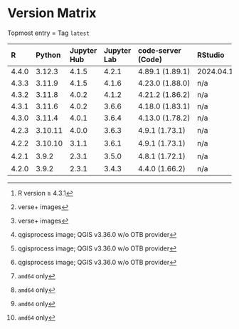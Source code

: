 # Version Matrix

Topmost entry = Tag `latest`

| R     | Python  | Jupyter Hub | Jupyter Lab | code‑server (Code) | RStudio       | Git    | Git LFS | Pandoc | CRAN[^1]/CTAN[^2] date | Quarto[^2]  | QGIS[^3] | SAGA[^3] | OTB[^3][^4] | Linux distro |
|:------|:--------|:------------|:------------|:-------------------|:--------------|:-------|:--------|:-------|:-----------------------|:------------|:---------|:---------|:------------|:-------------|
| 4.4.0 | 3.12.3  | 4.1.5       | 4.2.1       | 4.89.1 (1.89.1)    | 2024.04.1+748 | 2.45.2 | 3.5.1   | 3.1.11 |                        | 1.4.554     | 3.36.3   | 9.1.3    | 9.0.0       | Debian 12    |
| 4.3.3 | 3.11.9  | 4.1.5       | 4.1.6       | 4.23.0 (1.88.0)    | n/a           | 2.44.0 | 3.5.1   | 3.1.11 | 2024‑04‑24             | 1.4.553     | 3.36.2   | 9.1.3    | 9.0.0       | Debian 12    |
| 4.3.2 | 3.11.8  | 4.0.2       | 4.1.2       | 4.21.2 (1.86.2)    | n/a           | 2.44.0 | 3.4.1   | 3.1.11 | 2024‑02‑29             | 1.4.550     | 3.36.0   | 9.1.3    | 8.1.2       | Debian 12    |
| 4.3.1 | 3.11.6  | 4.0.2       | 3.6.6       | 4.18.0 (1.83.1)    | n/a           | 2.42.0 | 3.4.0   | 3.1.1  | 2023‑10‑31             | 1.3.450     | 3.34.0   | 9.1.3    | 8.1.2       | Debian 12    |
| 4.3.0 | 3.11.4  | 4.0.1       | 3.6.4       | 4.13.0 (1.78.2)    | n/a           | 2.41.0 | 3.3.0   | 3.1.1  | 2023‑06‑16             | 1.3.361     | 3.30.3   | 8.5.0    | 8.1.1       | Debian 12    |
| 4.2.3 | 3.10.11 | 4.0.0       | 3.6.3       | 4.9.1 (1.73.1)     | n/a           | 2.40.0 | 3.3.0   | 2.19.2 | 2023‑04‑21             | 1.2.475[^4] | n/a      | n/a      | n/a         | Debian 11    |
| 4.2.2 | 3.10.10 | 3.1.1       | 3.6.1       | 4.9.1 (1.73.1)     | n/a           | 2.40.0 | 3.3.0   | 2.19.2 | 2023‑03‑15             | 1.2.335[^4] | n/a      | n/a      | n/a         | Debian 11    |
| 4.2.1 | 3.9.2   | 2.3.1       | 3.5.0       | 4.8.1 (1.72.1)     | n/a           | 2.38.1 | 3.2.0   | 2.19.2 | 2022‑10‑31             | 1.1.251[^4] | n/a      | n/a      | n/a         | Debian 11    |
| 4.2.0 | 3.9.2   | 2.3.1       | 3.4.3       | 4.4.0 (1.66.2)     | n/a           | 2.36.1 | 3.2.0   | 2.18   | 2022‑06‑23             | n/a         | n/a      | n/a      | n/a         | Debian 11    |

[^1]: R version ≥ 4.3.1  
[^2]: verse+ images  
[^3]: qgisprocess image; QGIS v3.36.0 w/o OTB provider  
[^4]: `amd64` only
